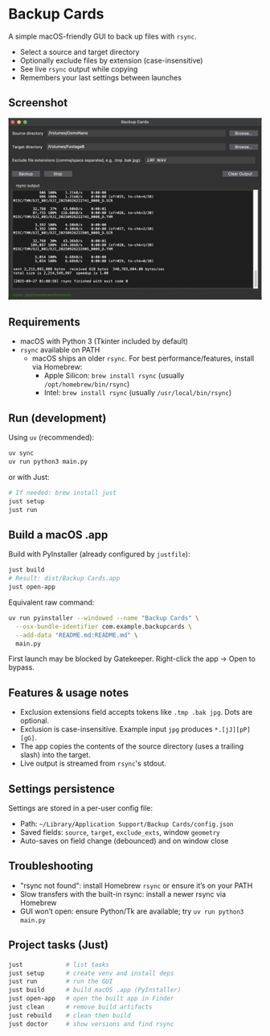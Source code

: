 # Backup Cards

A simple macOS-friendly GUI to back up files with `rsync`.

- Select a source and target directory
- Optionally exclude files by extension (case-insensitive)
- See live `rsync` output while copying
- Remembers your last settings between launches

## Screenshot

![screenshot](screenshot.png)

## Requirements
- macOS with Python 3 (Tkinter included by default)
- `rsync` available on PATH
  - macOS ships an older `rsync`. For best performance/features, install via Homebrew:
    - Apple Silicon: `brew install rsync` (usually `/opt/homebrew/bin/rsync`)
    - Intel: `brew install rsync` (usually `/usr/local/bin/rsync`)

## Run (development)
Using `uv` (recommended):

```bash
uv sync
uv run python3 main.py
```

or with Just:

```bash
# If needed: brew install just
just setup
just run
```

## Build a macOS .app
Build with PyInstaller (already configured by `justfile`):

```bash
just build
# Result: dist/Backup Cards.app
just open-app
```

Equivalent raw command:

```bash
uv run pyinstaller --windowed --name "Backup Cards" \
  --osx-bundle-identifier com.example.backupcards \
  --add-data "README.md:README.md" \
  main.py
```

First launch may be blocked by Gatekeeper. Right-click the app → Open to bypass.

## Features & usage notes
- Exclusion extensions field accepts tokens like `.tmp .bak jpg`. Dots are optional.
- Exclusion is case-insensitive. Example input `jpg` produces `*.[jJ][pP][gG]`.
- The app copies the contents of the source directory (uses a trailing slash) into the target.
- Live output is streamed from `rsync`'s stdout.

## Settings persistence
Settings are stored in a per-user config file:

- Path: `~/Library/Application Support/Backup Cards/config.json`
- Saved fields: `source`, `target`, `exclude_exts`, window `geometry`
- Auto-saves on field change (debounced) and on window close

## Troubleshooting
- "rsync not found": install Homebrew `rsync` or ensure it’s on your PATH
- Slow transfers with the built-in rsync: install a newer rsync via Homebrew
- GUI won’t open: ensure Python/Tk are available; try `uv run python3 main.py`

## Project tasks (Just)
```bash
just            # list tasks
just setup      # create venv and install deps
just run        # run the GUI
just build      # build macOS .app (PyInstaller)
just open-app   # open the built app in Finder
just clean      # remove build artifacts
just rebuild    # clean then build
just doctor     # show versions and find rsync
```
